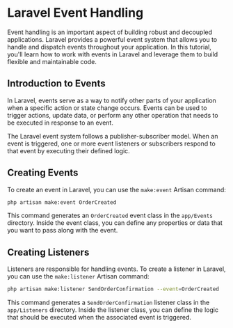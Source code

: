 # Laravel Event Handling

Event handling is an important aspect of building robust and decoupled applications. Laravel provides a powerful event system that allows you to handle and dispatch events throughout your application. In this tutorial, you'll learn how to work with events in Laravel and leverage them to build flexible and maintainable code.

## Introduction to Events

In Laravel, events serve as a way to notify other parts of your application when a specific action or state change occurs. Events can be used to trigger actions, update data, or perform any other operation that needs to be executed in response to an event.

The Laravel event system follows a publisher-subscriber model. When an event is triggered, one or more event listeners or subscribers respond to that event by executing their defined logic.

## Creating Events

To create an event in Laravel, you can use the `make:event` Artisan command:

```bash
php artisan make:event OrderCreated
```

This command generates an `OrderCreated` event class in the `app/Events` directory. Inside the event class, you can define any properties or data that you want to pass along with the event.

## Creating Listeners

Listeners are responsible for handling events. To create a listener in Laravel, you can use the `make:listener` Artisan command:

```bash
php artisan make:listener SendOrderConfirmation --event=OrderCreated
```

This command generates a `SendOrderConfirmation` listener class in the `app/Listeners` directory. Inside the listener class, you can define the logic that should be executed when the associated event is triggered.


